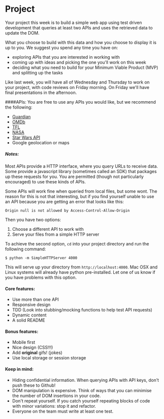 # Project
Your project this week is to build a simple web app using test driven development that queries at least two APIs and uses the retrieved data to update the DOM.

What you choose to build with this data and how you choose to display it is up to you.
We suggest you spend any time you have on:

* exploring APIs that you are interested in working with
* coming up with ideas and picking the one you'll work on this week
* deciding what you need to build for your Minimum Viable Product (MVP) and splitting up the tasks

Like last week, you will have all of Wednesday and Thursday to work on your project, with code reviews on Friday morning. On Friday we'll have final presentations in the afternoon.

####APIs:
You are free to use any APIs you would like, but we recommend the following:
* [Guardian](http://open-platform.theguardian.com)
* [OMDb](http://www.omdbapi.com/)
* [TFL](https://api.tfl.gov.uk/)
* [NASA](https://api.nasa.gov/)
* [Star Wars API](https://swapi.co)
* Google geolocation or maps


##### Notes:
Most APIs provide a HTTP interface, where you query URLs to receive data. Some provide a javascript library (sometimes called an SDK) that packages up these requests for you. You are permitted (though not particularly encouraged) to use these kinds of APIs.

Some APIs will work fine when queried from local files, but some wont. The reason for this is not that interesting, but if you find yourself unable to use an API because you are getting an error that looks like this:
```
Origin null is not allowed by Access-Control-Allow-Origin
```
Then you have two options:
1. Choose a different API to work with
2. Serve your files from a simple HTTP server

To achieve the second option, `cd` into your project directory and run the following command:
```
$ python -m SimpleHTTPServer 4000
```
This will serve up your directory from `http://localhost:4000`. Mac OSX and Linux systems will already have python pre-installed. Let one of us know if you have problems with this option.

#### Core features:
* Use more than one API
* Responsive design  
* TDD (Look into stubbing/mocking functions to help test API requests)
* Dynamic content
* A solid README

#### Bonus features:
* Mobile first
* Nice design (CSS!!!)
* Add __original__ gifs! (jokes)
* Use local storage or session storage


#### Keep in mind:
* Hiding confidential information. When querying APIs with API keys, don't push these to Github!
* DOM manipulation is expensive. Think of ways that you can minimise the number of DOM insertions in your code.
* Don't repeat yourself. If you catch yourself repeating blocks of code with minor variations: stop it and refactor.
* Everyone on the team must write at least one test.

